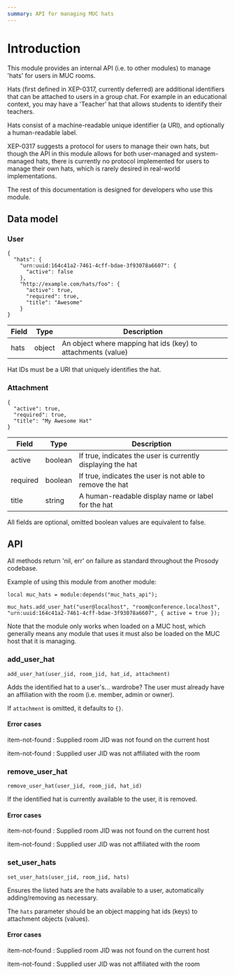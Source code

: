 ```yaml
---
summary: API for managing MUC hats
---
```


# Introduction

This module provides an internal API (i.e. to other modules) to manage
'hats' for users in MUC rooms.

Hats (first defined in XEP-0317, currently deferred) are additional identifiers
that can be attached to users in a group chat. For example in an educational
context, you may have a 'Teacher' hat that allows students to identify their
teachers.

Hats consist of a machine-readable unique identifier (a URI), and optionally
a human-readable label.

XEP-0317 suggests a protocol for users to manage their own hats, but though the
API in this module allows for both user-managed and system-managed hats, there is
currently no protocol implemented for users to manage their own hats, which is
rarely desired in real-world implementations.

The rest of this documentation is designed for developers who use this module.

## Data model

### User

```
{
  "hats": {
    "urn:uuid:164c41a2-7461-4cff-bdae-3f93078a6607": {
      "active": false
    },
    "http://example.com/hats/foo": {
      "active": true,
      "required": true,
      "title": "Awesome"
    }
}
```

| Field | Type   | Description                                                  |
|-------|--------|--------------------------------------------------------------|
| hats  | object | An object where mapping hat ids (key) to attachments (value) |

Hat IDs must be a URI that uniquely identifies the hat.

### Attachment

```
{
  "active": true,
  "required": true,
  "title": "My Awesome Hat"
}
```

| Field    | Type    | Description                                                 |
|----------|---------|-------------------------------------------------------------|
| active   | boolean | If true, indicates the user is currently displaying the hat |
| required | boolean | If true, indicates the user is not able to remove the hat   |
| title    | string  | A human-readable display name or label for the hat          |

All fields are optional, omitted boolean values are equivalent to false.

## API

All methods return 'nil, err' on failure as standard throughout the Prosody codebase.

Example of using this module from another module:

```
local muc_hats = module:depends("muc_hats_api");

muc_hats.add_user_hat("user@localhost", "room@conference.localhost", "urn:uuid:164c41a2-7461-4cff-bdae-3f93078a6607", { active = true });
```

Note that the module only works when loaded on a MUC host, which generally means any
module that uses it must also be loaded on the MUC host that it is managing.

### add_user_hat

`add_user_hat(user_jid, room_jid, hat_id, attachment)`

Adds the identified hat to a user's... wardrobe? The user must already
have an affiliation with the room (i.e. member, admin or owner).

If `attachment` is omitted, it defaults to `{}`.

#### Error cases

item-not-found
: Supplied room JID was not found on the current host

item-not-found
: Supplied user JID was not affiliated with the room

### remove_user_hat

`remove_user_hat(user_jid, room_jid, hat_id)`

If the identified hat is currently available to the user, it is removed.

#### Error cases

item-not-found
: Supplied room JID was not found on the current host

item-not-found
: Supplied user JID was not affiliated with the room

### set_user_hats

`set_user_hats(user_jid, room_jid, hats)`

Ensures the listed hats are the hats available to a user, automatically
adding/removing as necessary.

The `hats` parameter should be an object mapping hat ids (keys) to attachment
objects (values).

#### Error cases

item-not-found
: Supplied room JID was not found on the current host

item-not-found
: Supplied user JID was not affiliated with the room
